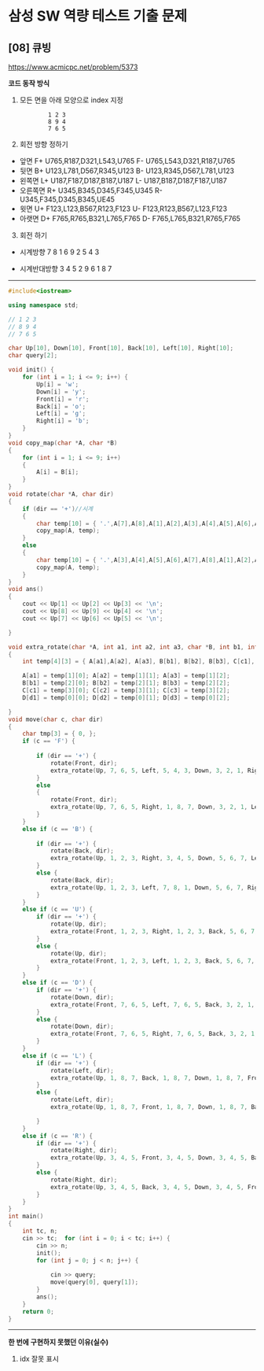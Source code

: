 # 삼성 SW 역량 테스트 기출 문제

## [08] 큐빙

https://www.acmicpc.net/problem/5373

**코드 동작 방식**
1. 모든 면을 아래 모양으로 index 지정

               1 2 3
               8 9 4
               7 6 5
2. 회전 방향 정하기
- 앞면
F+ U765,R187,D321,L543,U765
F- U765,L543,D321,R187,U765
- 뒷면
B+ U123,L781,D567,R345,U123
B- U123,R345,D567,L781,U123
- 왼쪽면
L+ U187,F187,D187,B187,U187
L- U187,B187,D187,F187,U187
- 오른쪽면
R+ U345,B345,D345,F345,U345
R- U345,F345,D345,B345,UE45
- 윗면
U+ F123,L123,B567,R123,F123
U- F123,R123,B567,L123,F123
- 아랫면
D+ F765,R765,B321,L765,F765
D- F765,L765,B321,R765,F765

3. 회전 하기
- 시계방향
7 8 1
6 9 2
5 4 3

- 시계반대방향
3 4 5
2 9 6
1 8 7


---

```cpp
#include<iostream>

using namespace std;

// 1 2 3
// 8 9 4
// 7 6 5

char Up[10], Down[10], Front[10], Back[10], Left[10], Right[10];
char query[2];

void init() {
	for (int i = 1; i <= 9; i++) {
		Up[i] = 'w';
		Down[i] = 'y';
		Front[i] = 'r';
		Back[i] = 'o';
		Left[i] = 'g';
		Right[i] = 'b';
	}
}
void copy_map(char *A, char *B)
{
	for (int i = 1; i <= 9; i++)
	{
		A[i] = B[i];
	}
}
void rotate(char *A, char dir)
{
	if (dir == '+')//시계
	{
		char temp[10] = { '.',A[7],A[8],A[1],A[2],A[3],A[4],A[5],A[6],A[9] };
		copy_map(A, temp);
	}
	else
	{
		char temp[10] = { '.',A[3],A[4],A[5],A[6],A[7],A[8],A[1],A[2],A[9] };
		copy_map(A, temp);
	}
}
void ans()
{
	cout << Up[1] << Up[2] << Up[3] << '\n';
	cout << Up[8] << Up[9] << Up[4] << '\n';
	cout << Up[7] << Up[6] << Up[5] << '\n';

}

void extra_rotate(char *A, int a1, int a2, int a3, char *B, int b1, int b2, int b3, char *C, int c1, int c2, int c3, char *vD, int d1, int d2, int d3)
{
	int temp[4][3] = { A[a1],A[a2], A[a3], B[b1], B[b2], B[b3], C[c1], C[c2], C[c3], D[d1], D[d2], D[d3] };

	A[a1] = temp[1][0]; A[a2] = temp[1][1]; A[a3] = temp[1][2];
	B[b1] = temp[2][0]; B[b2] = temp[2][1]; B[b3] = temp[2][2];
	C[c1] = temp[3][0]; C[c2] = temp[3][1]; C[c3] = temp[3][2];
	D[d1] = temp[0][0]; D[d2] = temp[0][1]; D[d3] = temp[0][2];

}
void move(char c, char dir)
{
	char tmp[3] = { 0, };
	if (c == 'F') {
		
		if (dir == '+') {
			rotate(Front, dir);
			extra_rotate(Up, 7, 6, 5, Left, 5, 4, 3, Down, 3, 2, 1, Right, 1, 8, 7);
		}
		else
		{
			rotate(Front, dir);
			extra_rotate(Up, 7, 6, 5, Right, 1, 8, 7, Down, 3, 2, 1, Left, 5, 4, 3);
		}
	}
	else if (c == 'B') {
		
		if (dir == '+') {
			rotate(Back, dir);
			extra_rotate(Up, 1, 2, 3, Right, 3, 4, 5, Down, 5, 6, 7, Left, 7, 8, 1);
		}
		else {
			rotate(Back, dir);
			extra_rotate(Up, 1, 2, 3, Left, 7, 8, 1, Down, 5, 6, 7, Right, 3, 4, 5);
		}
	}
	else if (c == 'U') {
		if (dir == '+') {
			rotate(Up, dir);
			extra_rotate(Front, 1, 2, 3, Right, 1, 2, 3, Back, 5, 6, 7, Left, 1, 2, 3);
		}
		else {
			rotate(Up, dir);
			extra_rotate(Front, 1, 2, 3, Left, 1, 2, 3, Back, 5, 6, 7, Right, 1, 2, 3);
		}
	}
	else if (c == 'D') {
		if (dir == '+') {
			rotate(Down, dir);
			extra_rotate(Front, 7, 6, 5, Left, 7, 6, 5, Back, 3, 2, 1, Right, 7, 6, 5);
		}
		else {
			rotate(Down, dir);
			extra_rotate(Front, 7, 6, 5, Right, 7, 6, 5, Back, 3, 2, 1, Left, 7, 6, 5);
		}
	}
	else if (c == 'L') {
		if (dir == '+') {
			rotate(Left, dir);
			extra_rotate(Up, 1, 8, 7, Back, 1, 8, 7, Down, 1, 8, 7, Front, 1, 8, 7);
		}
		else {
			rotate(Left, dir);
			extra_rotate(Up, 1, 8, 7, Front, 1, 8, 7, Down, 1, 8, 7, Back, 1, 8, 7);

		}
	}
	else if (c == 'R') {
		if (dir == '+') {
			rotate(Right, dir);
			extra_rotate(Up, 3, 4, 5, Front, 3, 4, 5, Down, 3, 4, 5, Back, 3, 4, 5);
		}
		else {
			rotate(Right, dir);
			extra_rotate(Up, 3, 4, 5, Back, 3, 4, 5, Down, 3, 4, 5, Front, 3, 4, 5);
		}
	}
}
int main()
{
	int tc, n;
	cin >> tc;	for (int i = 0; i < tc; i++) {
		cin >> n;
		init();
		for (int j = 0; j < n; j++) {
			
			cin >> query;
			move(query[0], query[1]);
		}
		ans();
	}
	return 0;
}
```

---

**한 번에 구현하지 못했던 이유(실수)**
 1. idx 잘못 표시
  